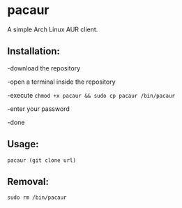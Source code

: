 # pacaur
A simple Arch Linux AUR client.

## Installation:

-download the repository

-open a terminal inside the repository

-execute `chmod +x pacaur && sudo cp pacaur /bin/pacaur`

-enter your password

-done

## Usage:

`pacaur (git clone url)`

## Removal:

`sudo rm /bin/pacaur`
